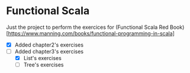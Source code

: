 # Functional Scala 

Just the project to perform the exercices for (Functional Scala Red Book)[https://www.manning.com/books/functional-programming-in-scala]


- [x] Added chapter2's exercises
- [ ] Added chapter3's exercises
    - [x] List's exercises
    - [ ] Tree's exercises
